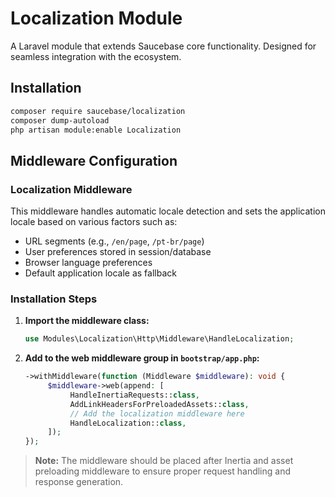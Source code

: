 # Localization Module

A Laravel module that extends Saucebase core functionality. Designed for seamless integration with the ecosystem.

## Installation

```bash
composer require saucebase/localization
composer dump-autoload
php artisan module:enable Localization
```

## Middleware Configuration

### Localization Middleware

This middleware handles automatic locale detection and sets the application locale based on various factors such as:

- URL segments (e.g., `/en/page`, `/pt-br/page`)
- User preferences stored in session/database
- Browser language preferences
- Default application locale as fallback

### Installation Steps

1. **Import the middleware class:**

   ```php
   use Modules\Localization\Http\Middleware\HandleLocalization;
   ```

2. **Add to the web middleware group in `bootstrap/app.php`:**
   ```php
   ->withMiddleware(function (Middleware $middleware): void {
        $middleware->web(append: [
             HandleInertiaRequests::class,
             AddLinkHeadersForPreloadedAssets::class,
             // Add the localization middleware here
             HandleLocalization::class,
        ]);
   });
   ```

> **Note:** The middleware should be placed after Inertia and asset preloading middleware to ensure proper request handling and response generation.
